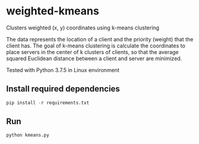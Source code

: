 # weighted-kmeans

Clusters weighted (x, y) coordinates using k-means clustering

The data represents the location of a client and the priority (weight) that the client has. The goal of k-means clustering is calculate the coordinates to place servers in the center of k clusters of clients, so that the average squared Euclidean distance between a client and server are minimized.

Tested with Python 3.7.5 in Linux environment

## Install required dependencies
```python
pip install -r requirements.txt
```
## Run
```python
python kmeans.py
```
